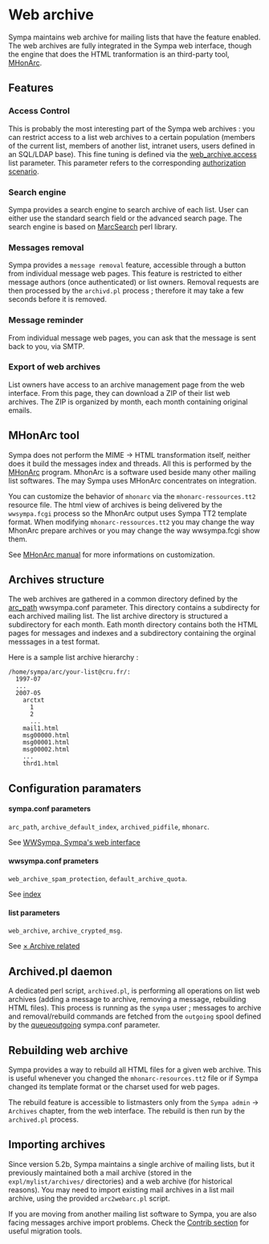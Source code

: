 Web archive
===========

Sympa maintains web archive for mailing lists that have the feature enabled. The web archives are fully integrated in the Sympa web interface, though the engine that does the HTML tranformation is an third-party tool, [MHonArc](http://www.mhonarc.org "http://www.mhonarc.org").

Features
--------

### Access Control

This is probably the most interesting part of the Sympa web archives : you can restrict access to a list web archives to a certain population (members of the current list, members of another list, intranet users, users defined in an SQL/LDAP base). This fine tuning is defined via the [web\_archive.access](/manual/parameters-archives#web_archive "manual:parameters-archives") list parameter. This parameter refers to the corresponding [authorization scenario](/manual/authorization-scenarios#authorization_scenarios "manual:authorization-scenarios").

### Search engine

Sympa provides a search engine to search archive of each list. User can either use the standard search field or the advanced search page. The search engine is based on [MarcSearch](http://www.mhonarc.org/contrib/marc-search/ "http://www.mhonarc.org/contrib/marc-search/") perl library.

### Messages removal

Sympa provides a `message removal` feature, accessible through a button from individual message web pages. This feature is restricted to either message authors (once authenticated) or list owners. Removal requests are then processed by the `archivd.pl` process ; therefore it may take a few seconds before it is removed.

### Message reminder

From individual message web pages, you can ask that the message is sent back to you, via SMTP.

### Export of web archives

List owners have access to an archive management page from the web interface. From this page, they can download a ZIP of their list web archives. The ZIP is organized by month, each month containing original emails.

MHonArc tool
------------

Sympa does not perform the MIME → HTML transformation itself, neither does it build the messages index and threads. All this is performed by the [MHonArc](http://www.mhonarc.org "http://www.mhonarc.org") program. MhonArc is a software used beside many other mailing list softwares. The may Sympa uses MHonArc concentrates on integration.

You can customize the behavior of `mhonarc` via the `mhonarc-ressources.tt2` resource file. The html view of archives is being delivered by the `wwsympa.fcgi` process so the MhonArc output uses Sympa TT2 template format. When modifying `mhonarc-ressources.tt2` you may change the way MhonArc prepare archives or you may change the way wwsympa.fcgi show them.

See [MHonArc manual](http://www.mhonarc.org/MHonArc/doc/mhonarc.html "http://www.mhonarc.org/MHonArc/doc/mhonarc.html") for more informations on customization.

Archives structure
------------------

The web archives are gathered in a common directory defined by the [arc\_path](/manual/web-interface#arc_path "manual:web-interface") wwsympa.conf parameter. This directory contains a subdirecty for each archived mailing list. The list archive directory is structured a subdirectory for each month. Eath month directory contains both the HTML pages for messages and indexes and a subdirectory containing the orginal messsages in a test format.

Here is a sample list archive hierarchy :

``` {.code}
/home/sympa/arc/your-list@cru.fr/:
  1997-07
  ...
  2007-05
    arctxt
      1
      2
      ...
    mail1.html
    msg00000.html
    msg00001.html
    msg00002.html
    ...
    thrd1.html
```

Configuration paramaters
------------------------

#### sympa.conf parameters

`arc_path`, `archive_default_index`, `archived_pidfile`, `mhonarc`.

See [WWSympa, Sympa's web interface](/manual/web-interface "manual:web-interface")

#### wwsympa.conf prameters

`web_archive_spam_protection`, `default_archive_quota`.

See [index](/conf-parameters/index "conf-parameters:index")

#### list parameters

`web_archive`, `archive_crypted_msg`.

See [× Archive related](/manual/parameters-archives "manual:parameters-archives")

Archived.pl daemon
------------------

A dedicated perl script, `archived.pl`, is performing all operations on list web archives (adding a message to archive, removing a message, rebuilding HTML files). This process is running as the `sympa` user ; messages to archive and removal/rebuild commands are fetched from the `outgoing` spool defined by the [queueoutgoing](/conf-parameters/part2#queueoutgoing "conf-parameters:part2") sympa.conf parameter.

Rebuilding web archive
----------------------

Sympa provides a way to rebuild all HTML files for a given web archive. This is useful whenever you changed the `mhonarc-resources.tt2` file or if Sympa changed its template format or the charset used for web pages.

The rebuild feature is accessible to listmasters only from the `Sympa admin` → `Archives` chapter, from the web interface. The rebuild is then run by the `archived.pl` process.

Importing archives
------------------

Since version 5.2b, Sympa maintains a single archive of mailing lists, but it previously maintained both a mail archive (stored in the `expl/mylist/archives/` directories) and a web archive (for historical reasons). You may need to import existing mail archives in a list mail archive, using the provided `arc2webarc.pl` script.

If you are moving from another mailing list software to Sympa, you are also facing messages archive import problems. Check the [Contrib section](http://www.sympa.org/wiki/contribs/index "http://www.sympa.org/wiki/contribs/index") for useful migration tools.
